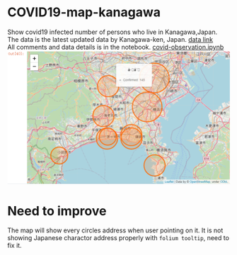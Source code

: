 ﻿[//]: # (Image References)
[image1]: ./sample.png "Sample"
# COVID19-map-kanagawa  
Show covid19 infected number of persons who live in Kanagawa,Japan.  
The data is the latest updated data by Kanagawa-ken, Japan. [data link](http://www.pref.kanagawa.jp/osirase/1369/data/csv/patient.csv)  
All comments and data details is in the notebook.
[covid-observation.ipynb](https://github.com/Data-Semi/COVID19-map-kanagawa/blob/master/covid-observation.ipynb)
![Example][image1]    

# Need to improve   
The map will show every circles address when user pointing on it. It is not showing Japanese charactor address properly with `folium tooltip`, need to fix it.
